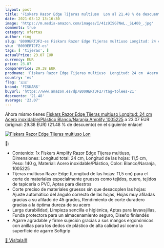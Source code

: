 ```yaml
---
layout: post
title: 'Fiskars Razor Edge Tijeras multiuso  Lon al 21.48 % de descuento'
date: 2021-03-12 13:16:30
image: 'https://m.media-amazon.com/images/I/41z9ISG7NeL._SL400_.jpg'
comments: true
category: ofertas
author: ring
slug: 'B009ERTJF2-es Fiskars Razor Edge Tijeras multiuso Longitud: 24 cm Acero...'
sku: 'B009ERTJF2-es'
tags: [ 'tijeras', ]
actualPrice: 23.07 EUR
currency: EUR
price: 23.07
comparePrice: 29.38 EUR
prodname: 'Fiskars Razor Edge Tijeras multiuso  Longitud: 24 cm  Acero inoxidable/Plástico  Blanco/Naranja  Amplify  1005225'
country: 'es'
flag: '🇪🇸'
brand: 'FISKARS'
buyurl: 'https://www.amazon.es/dp/B009ERTJF2/?tag=tolees-21'
descuento: '21.48'
average: '23.07'
---
```


Ahora mismo tienes [Fiskars Razor Edge Tijeras multiuso  Longitud: 24 cm  Acero inoxidable/Plástico  Blanco/Naranja  Amplify  1005225](https://www.amazon.es/dp/B009ERTJF2/?tag=tolees-21) a 23.07 EUR (original: 29.38 EUR) (21.48 %  de descuento) en el siguiente enlace!

[![Fiskars Razor Edge Tijeras multiuso  Lon](https://m.media-amazon.com/images/I/41z9ISG7NeL._SL400_.jpg)](https://www.amazon.es/dp/B009ERTJF2/?tag=tolees-21)

🔎:

- Contenido: 1x Fiskars Amplify Razor Edge Tijeras multiuso, Dimensiones: Longitud total: 24 cm, Longitud de las hojas: 11,5 cm, Peso: 140 g, Material: Acero inoxidable/Plástico, Color: Blanco/Naranja, 1005225
- Tijeras multiuso Razor Edge (Longitud de las hojas: 11,5 cm) para el corte de materiales especialmente gruesos como tejidos, cuero, tejidos de tapicería o PVC, Aptas para diestros
- Corte preciso de materiales gruesos sin que desacoplen las hojas: Ajuste automático del ángulo correcto de las hojas, Hojas muy afiladas gracias a su afilado de 45 grados, Rendimiento de corte duradero gracias a la óptima dureza de su acero
- Larga durabilidad, Limpieza sencilla e higiénica, Aptas para lavavajillas, Funda protectora para un almacenamiento seguro, Diseño finlandés
- Agarre agradable y firme sujeción gracias a sus mangos ergonómicos con anillas para los dedos de plástico de alta calidad así como la superficie de agarre Softgrip

[🛒 Visítala!!!](https://www.amazon.es/dp/B009ERTJF2/?tag=tolees-21)
